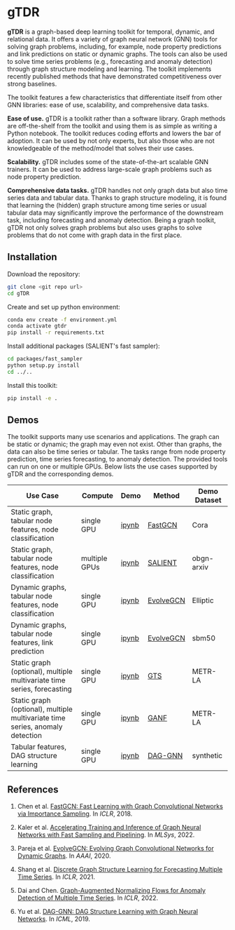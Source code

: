 # gTDR

**gTDR** is a graph-based deep learning toolkit for temporal, dynamic, and relational data. It offers a variety of graph neural network (GNN) tools for solving graph problems, including, for example, node property predictions and link predictions on static or dynamic graphs. The tools can also be used to solve time series problems (e.g., forecasting and anomaly detection) through graph structure modeling and learning. The toolkit implements recently published methods that have demonstrated competitiveness over strong baselines.

The toolkit features a few characteristics that differentiate itself from other GNN libraries: ease of use, scalability, and comprehensive data tasks.

**Ease of use.** gTDR is a toolkit rather than a software library. Graph methods are off-the-shelf from the toolkit and using them is as simple as writing a Python notebook. The toolkit reduces coding efforts and lowers the bar of adoption. It can be used by not only experts, but also those who are not knowledgeable of the method/model that solves their use cases.

**Scalability.** gTDR includes some of the state-of-the-art scalable GNN trainers. It can be used to address large-scale graph problems such as node property prediction.

**Comprehensive data tasks.** gTDR handles not only graph data but also time series data and tabular data. Thanks to graph structure modeling, it is found that learning the (hidden) graph structure among time series or usual tabular data may significantly improve the performance of the downstream task, including forecasting and anomaly detection. Being a graph toolkit, gTDR not only solves graph problems but also uses graphs to solve problems that do not come with graph data in the first place.

## Installation

Download the repository:
```bash
git clone <git repo url>
cd gTDR
```

Create and set up python environment:
```bash
conda env create -f environment.yml
conda activate gtdr
pip install -r requirements.txt
```

Install additional packages (SALIENT's fast sampler):
```bash
cd packages/fast_sampler
python setup.py install
cd ../..
```

Install this toolkit:
```bash
pip install -e .
```

## Demos

The toolkit supports many use scenarios and applications. The graph can be static or dynamic; the graph may even not exist. Other than graphs, the data can also be time series or tabular. The tasks range from node property prediction, time series forecasting, to anomaly detection. The provided tools can run on one or multiple GPUs. Below lists the use cases supported by gTDR and the corresponding demos.

| Use Case                                                                      | Compute       | Demo                                                      | Method                                                          | Demo Dataset |
| ----------------------------------------------------------------------------- | ------------- | --------------------------------------------------------- | --------------------------------------------------------------- | ------------ |
| Static graph, tabular node features, node classification                      | single GPU    | [ipynb](examples/FastGCN_Cora.ipynb)                      | [FastGCN](https://jiechenjiechen.github.io/pub/fastgcn.pdf)     | Cora         |
| Static graph, tabular node features, node classification                      | multiple GPUs | [ipynb](examples/SALIENT_ogbn_arxiv_single_machine.ipynb) | [SALIENT](https://jiechenjiechen.github.io/pub/salient.pdf)     | obgn-arxiv   |
| Dynamic graphs, tabular node features, node classification                    | single GPU    | [ipynb](examples/EvolveGCN_H_Elliptic.ipynb)              | [EvolveGCN](https://jiechenjiechen.github.io/pub/evolvegcn.pdf) | Elliptic     |
| Dynamic graphs, tabular node features, link prediction                        | single GPU    | [ipynb](examples/EvolveGCN_O_sbm50.ipynb)                 | [EvolveGCN](https://jiechenjiechen.github.io/pub/evolvegcn.pdf) | sbm50        |
| Static graph (optional), multiple multivariate time series, forecasting       | single GPU    | [ipynb](examples/GTS_METR_LA.ipynb)                       | [GTS](https://jiechenjiechen.github.io/pub/gts.pdf)             | METR-LA      |
| Static graph (optional), multiple multivariate time series, anomaly detection | single GPU    | [ipynb](examples/GANF_METR_LA.ipynb)                      | [GANF](https://jiechenjiechen.github.io/pub/ganf.pdf)           | METR-LA      |
| Tabular features, DAG structure learning                                      | single GPU    | [ipynb](examples/DAG_GNN_synthetic.ipynb)                 | [DAG-GNN](https://jiechenjiechen.github.io/pub/DAG-GNN.pdf)     | synthetic    |

## References

1. Chen et al.
[FastGCN: Fast Learning with Graph Convolutional Networks via Importance Sampling](https://jiechenjiechen.github.io/pub/fastgcn.pdf).
In *ICLR*, 2018.

1. Kaler et al.
[Accelerating Training and Inference of Graph Neural Networks with Fast Sampling and Pipelining](https://jiechenjiechen.github.io/pub/salient.pdf).
In *MLSys*, 2022.

1. Pareja et al.
[EvolveGCN: Evolving Graph Convolutional Networks for Dynamic Graphs](https://jiechenjiechen.github.io/pub/evolvegcn.pdf).
In *AAAI*, 2020.

1. Shang et al.
[Discrete Graph Structure Learning for Forecasting Multiple Time Series](https://jiechenjiechen.github.io/pub/gts.pdf).
In *ICLR*, 2021.

1. Dai and Chen.
[Graph-Augmented Normalizing Flows for Anomaly Detection of Multiple Time Series](https://jiechenjiechen.github.io/pub/ganf.pdf).
In *ICLR*, 2022.

1. Yu et al.
[DAG-GNN: DAG Structure Learning with Graph Neural Networks](https://jiechenjiechen.github.io/pub/DAG-GNN.pdf).
In *ICML*, 2019.
